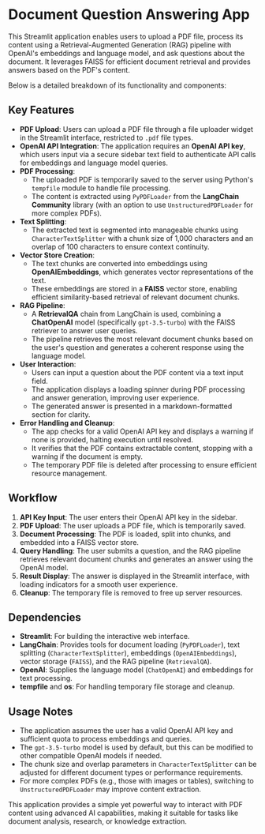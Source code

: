 
# Document Question Answering App

This Streamlit application enables users to upload a PDF file, process its content using a Retrieval-Augmented Generation (RAG) pipeline with OpenAI's embeddings and language model, and ask questions about the document. It leverages FAISS for efficient document retrieval and provides answers based on the PDF's content.

Below is a detailed breakdown of its functionality and components:

## Key Features
- **PDF Upload**: Users can upload a PDF file through a file uploader widget in the Streamlit interface, restricted to `.pdf` file types.
- **OpenAI API Integration**: The application requires an **OpenAI API key**, which users input via a secure sidebar text field to authenticate API calls for embeddings and language model queries.
- **PDF Processing**:
  - The uploaded PDF is temporarily saved to the server using Python's `tempfile` module to handle file processing.
  - The content is extracted using `PyPDFLoader` from the **LangChain Community** library (with an option to use `UnstructuredPDFLoader` for more complex PDFs).
- **Text Splitting**:
  - The extracted text is segmented into manageable chunks using `CharacterTextSplitter` with a chunk size of 1,000 characters and an overlap of 100 characters to ensure context continuity.
- **Vector Store Creation**:
  - The text chunks are converted into embeddings using **OpenAIEmbeddings**, which generates vector representations of the text.
  - These embeddings are stored in a **FAISS** vector store, enabling efficient similarity-based retrieval of relevant document chunks.
- **RAG Pipeline**:
  - A **RetrievalQA** chain from LangChain is used, combining a **ChatOpenAI** model (specifically `gpt-3.5-turbo`) with the FAISS retriever to answer user queries.
  - The pipeline retrieves the most relevant document chunks based on the user's question and generates a coherent response using the language model.
- **User Interaction**:
  - Users can input a question about the PDF content via a text input field.
  - The application displays a loading spinner during PDF processing and answer generation, improving user experience.
  - The generated answer is presented in a markdown-formatted section for clarity.
- **Error Handling and Cleanup**:
  - The app checks for a valid OpenAI API key and displays a warning if none is provided, halting execution until resolved.
  - It verifies that the PDF contains extractable content, stopping with a warning if the document is empty.
  - The temporary PDF file is deleted after processing to ensure efficient resource management.

## Workflow
1. **API Key Input**: The user enters their OpenAI API key in the sidebar.
2. **PDF Upload**: The user uploads a PDF file, which is temporarily saved.
3. **Document Processing**: The PDF is loaded, split into chunks, and embedded into a FAISS vector store.
4. **Query Handling**: The user submits a question, and the RAG pipeline retrieves relevant document chunks and generates an answer using the OpenAI model.
5. **Result Display**: The answer is displayed in the Streamlit interface, with loading indicators for a smooth user experience.
6. **Cleanup**: The temporary file is removed to free up server resources.

## Dependencies
- **Streamlit**: For building the interactive web interface.
- **LangChain**: Provides tools for document loading (`PyPDFLoader`), text splitting (`CharacterTextSplitter`), embeddings (`OpenAIEmbeddings`), vector storage (`FAISS`), and the RAG pipeline (`RetrievalQA`).
- **OpenAI**: Supplies the language model (`ChatOpenAI`) and embeddings for text processing.
- **tempfile** and **os**: For handling temporary file storage and cleanup.

## Usage Notes
- The application assumes the user has a valid OpenAI API key and sufficient quota to process embeddings and queries.
- The `gpt-3.5-turbo` model is used by default, but this can be modified to other compatible OpenAI models if needed.
- The chunk size and overlap parameters in `CharacterTextSplitter` can be adjusted for different document types or performance requirements.
- For more complex PDFs (e.g., those with images or tables), switching to `UnstructuredPDFLoader` may improve content extraction.

This application provides a simple yet powerful way to interact with PDF content using advanced AI capabilities, making it suitable for tasks like document analysis, research, or knowledge extraction.
